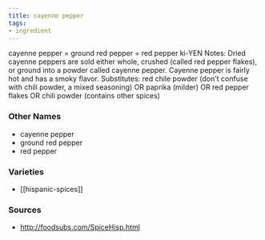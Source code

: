 ```yaml
---
title: cayenne pepper
tags:
- ingredient
---
```

cayenne pepper = ground red pepper = red pepper ki-YEN Notes: Dried cayenne peppers are sold either whole, crushed (called red pepper flakes), or ground into a powder called cayenne pepper. Cayenne pepper is fairly hot and has a smoky flavor. Substitutes: red chile powder (don't confuse with chili powder, a mixed seasoning) OR paprika (milder) OR red pepper flakes OR chili powder (contains other spices)

### Other Names

* cayenne pepper
* ground red pepper
* red pepper

### Varieties

* [[hispanic-spices]]

### Sources
* http://foodsubs.com/SpiceHisp.html
